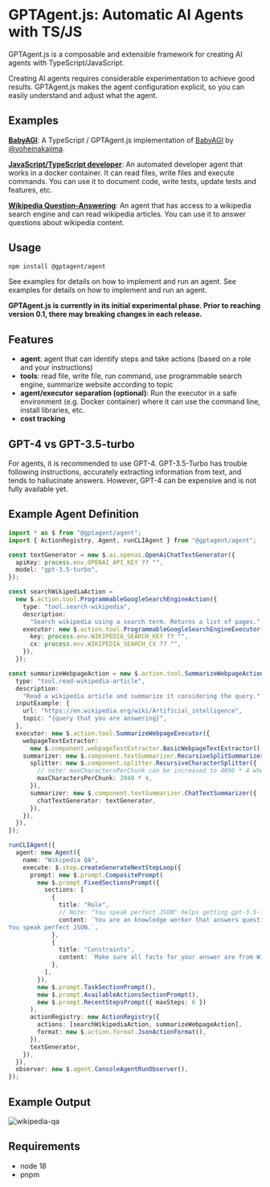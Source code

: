 # GPTAgent.js: Automatic AI Agents with TS/JS

GPTAgent.js is a composable and extensible framework for creating AI agents with TypeScript/JavaScript.

Creating AI agents requires considerable experimentation to achieve good results.
GPTAgent.js makes the agent configuration explicit, so you can easily understand and adjust what the agent.

## Examples

**[BabyAGI](https://github.com/lgrammel/gptagent.js/tree/main/examples/babyagi)**:
A TypeScript / GPTAgent.js implementation of [BabyAGI](https://github.com/yoheinakajima/babyagi) by [@yoheinakajima](https://twitter.com/yoheinakajima).

**[JavaScript/TypeScript developer](https://github.com/lgrammel/gptagent.js/tree/main/examples/javascript-developer)**:
An automated developer agent that works in a docker container.
It can read files, write files and execute commands.
You can use it to document code, write tests, update tests and features, etc.

**[Wikipedia Question-Answering](https://github.com/lgrammel/gptagent.js/tree/main/examples/wikipedia-qa)**:
An agent that has access to a wikipedia search engine and can read wikipedia articles. You can use it to answer questions about wikipedia content.

## Usage

```sh
npm install @gptagent/agent
```

See examples for details on how to implement and run an agent.
See examples for details on how to implement and run an agent.

**GPTAgent.js is currently in its initial experimental phase. Prior to reaching version 0.1, there may breaking changes in each release.**

## Features

- **agent**: agent that can identify steps and take actions (based on a role and your instructions)
- **tools**: read file, write file, run command, use programmable search engine, summarize website according to topic
- **agent/executor separation (optional)**: Run the executor in a safe environment (e.g. Docker container) where it can use the command line, install libraries, etc.
- **cost tracking**

## GPT-4 vs GPT-3.5-turbo

For agents, it is recommended to use GPT-4. GPT-3.5-Turbo has trouble following instructions, accurately extracting information from text, and tends to hallucinate answers. However, GPT-4 can be expensive and is not fully available yet.

## Example Agent Definition

```ts
import * as $ from "@gptagent/agent";
import { ActionRegistry, Agent, runCLIAgent } from "@gptagent/agent";

const textGenerator = new $.ai.openai.OpenAiChatTextGenerator({
  apiKey: process.env.OPENAI_API_KEY ?? "",
  model: "gpt-3.5-turbo",
});

const searchWikipediaAction =
  new $.action.tool.ProgrammableGoogleSearchEngineAction({
    type: "tool.search-wikipedia",
    description:
      "Search wikipedia using a search term. Returns a list of pages.",
    executor: new $.action.tool.ProgrammableGoogleSearchEngineExecutor({
      key: process.env.WIKIPEDIA_SEARCH_KEY ?? "",
      cx: process.env.WIKIPEDIA_SEARCH_CX ?? "",
    }),
  });

const summarizeWebpageAction = new $.action.tool.SummarizeWebpageAction({
  type: "tool.read-wikipedia-article",
  description:
    "Read a wikipedia article and summarize it considering the query.",
  inputExample: {
    url: "https://en.wikipedia.org/wiki/Artificial_intelligence",
    topic: "{query that you are answering}",
  },
  executor: new $.action.tool.SummarizeWebpageExecutor({
    webpageTextExtractor:
      new $.component.webpageTextExtractor.BasicWebpageTextExtractor(),
    summarizer: new $.component.textSummarizer.RecursiveSplitSummarizer({
      splitter: new $.component.splitter.RecursiveCharacterSplitter({
        // note: maxCharactersPerChunk can be increased to 4096 * 4 when you use gpt-4
        maxCharactersPerChunk: 2048 * 4,
      }),
      summarizer: new $.component.textSummarizer.ChatTextSummarizer({
        chatTextGenerator: textGenerator,
      }),
    }),
  }),
});

runCLIAgent({
  agent: new Agent({
    name: "Wikipedia QA",
    execute: $.step.createGenerateNextStepLoop({
      prompt: new $.prompt.CompositePrompt(
        new $.prompt.FixedSectionsPrompt({
          sections: [
            {
              title: "Role",
              // Note: "You speak perfect JSON" helps getting gpt-3.5-turbo to provide structured json at the end
              content: `You are an knowledge worker that answers questions using Wikipedia content.
You speak perfect JSON.`,
            },
            {
              title: "Constraints",
              content: `Make sure all facts for your answer are from Wikipedia articles that you have read.`,
            },
          ],
        }),
        new $.prompt.TaskSectionPrompt(),
        new $.prompt.AvailableActionsSectionPrompt(),
        new $.prompt.RecentStepsPrompt({ maxSteps: 6 })
      ),
      actionRegistry: new ActionRegistry({
        actions: [searchWikipediaAction, summarizeWebpageAction],
        format: new $.action.format.JsonActionFormat(),
      }),
      textGenerator,
    }),
  }),
  observer: new $.agent.ConsoleAgentRunObserver(),
});
```

## Example Output

![wikipedia-qa](https://github.com/lgrammel/gptagent.js/raw/main/examples/wikipedia-qa/screenshot/wikipedia-qa-001.png)

## Requirements

- node 18
- pnpm
